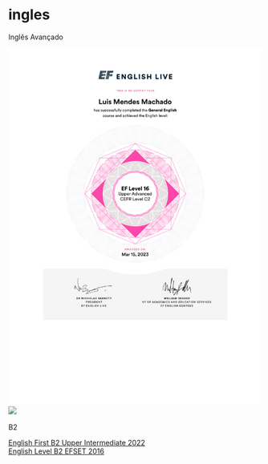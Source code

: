# ingles

Inglês Avançado 


<img src="https://github.com/luismendes070/ingles/blob/main/Certificates.pdf">

<img src="https://github.com/luismendes070/curriculo/blob/gh-pages/Teste%20de%20Ingl%C3%AAs%20Out%202018.PNG">

B2

<a href="https://www.efset.org/cert/9SJZ1J">English First B2 Upper Intermediate 2022</a>    
<a href="https://www.efset.org/cert/gGdEkx">English Level B2 EFSET 2016</a>
